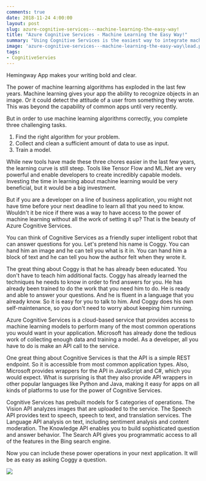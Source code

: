 ```yaml
---
comments: true
date: 2018-11-24 4:00:00
layout: post
slug: azure-cognitive-services---machine-learning-the-easy-way!
title: "Azure Cognitive Services - Machine Learning the Easy Way!"
summary: "Using Cognitive Services is the easiest way to integrate machine learning into your project. "
image: 'azure-cognitive-services---machine-learning-the-easy-way\lead.png' 
tags:
- CognitiveServies
---
```



Hemingway App makes your writing bold and clear.

The power of machine learning algorithms has exploded in the last few years. Machine learning gives your app the ability to recognize objects in an image. Or it could detect the attitude of a user from something they wrote. This was beyond the capability of common apps until very recently. 

But in order to use machine learning algorithms correctly, you complete three challenging tasks. 

1. Find the right algorithm for your problem.
2. Collect and clean a sufficient amount of data to use as input.
3. Train a model. 

While new tools have made these three chores easier in the last few years, the learning curve is still steep. Tools like Tensor Flow and ML.Net are very powerful and enable developers to create incredibly capable models. Investing the time in learning about machine learning would be very beneficial, but it would be a big investment. 

But if you are a developer on a line of business application, you might not have time before your next deadline to learn all that you need to know. Wouldn't it be nice if there was a way to have access to the power of machine learning without all the work of setting it up? That is the beauty of Azure Cognitive Services.

You can think of Cognitive Services as a friendly super intelligent robot that can answer questions for you. Let's pretend his name is Coggy. You can hand him an image and he can tell you what is it in. You can hand him a block of text and he can tell you how the author felt when they wrote it. 

The great thing about Coggy is that he has already been educated. You don't have to teach him additional facts. Coggy has already learned the techniques he needs to know in order to find answers for you. He has already been trained to do the work that you need him to do. He is ready and able to answer your questions. And he is fluent in a language that you already know. So it is easy for you to talk to him. And Coggy does his own self-maintenance, so you don't need to worry about keeping him running.

Azure Cognitive Services is a cloud-based service that provides access to machine learning models to perform many of the most common operations you would want in your application. Microsoft has already done the tedious work of collecting enough data and training a model. As a developer, all you have to do is make an API call to the service. 

One great thing about Cognitive Services is that the API is a simple REST endpoint. So it is accessible from most common application types. Also, Microsoft provides wrappers for the API in JavaScript and C#, which you would expect. What is surprising is that they also provide API wrappers in other popular languages like Python and Java, making it easy for apps on all kinds of platforms to use for the power of Cognitive Services. 

Cognitive Services has prebuilt models for 5 categories of operations. The Vision API analyzes images that are uploaded to the service. The Speech API provides text to speech, speech to text, and translation services. The Language API analysis on text, including sentiment analysis and content moderation. The Knowledge API enables you to build sophisticated question and answer behavior. The Search API gives you programmatic access to all of the features in the Bing search engine.

Now you can include these power operations in your next application. It will be as easy as asking Coggy a question.

[![](/img/posts/azure-cognitive-services---machine-learning-the-easy-way!/body.jpg)](/img/posts/azure-cognitive-services---machine-learning-the-easy-way!/body.jpg)
